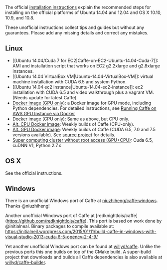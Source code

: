 The official [installation instructions](http://caffe.berkeleyvision.org/installation.html) explain the recommended steps for installing on the official platforms of Ubuntu 14.04 and 12.04 and OS X 10.10, 10.9, and 10.8.

These unofficial instructions collect tips and guides but without any guarantees. Please add any missing details and correct any mistakes.

## Linux
- [[Ubuntu 14.04/Cuda 7 for EC2|Caffe-on-EC2-Ubuntu-14.04-Cuda-7]]: AMI and installation script that works on EC2 g2.2xlarge and g2.8xlarge instances.
- [[Ubuntu 14.04 VirtualBox VM|Ubuntu-14.04-VirtualBox-VM]]: virtual machine installation with CUDA 6.5 and system Python.
- [[Ubuntu 14.04 ec2 instance|Ubuntu-14.04-ec2-instance]]: ec2 installation with CUDA 6.5 and video walkthrough plus a vagrant VM. (Needs update for latest Caffe).
- [Docker image (GPU only)](https://registry.hub.docker.com/u/tleyden5iwx/caffe-gpu-master/): a Docker image for GPU mode, including Python dependencies.  For detailed instructions, see [Running Caffe on AWS GPU Instance via Docker](http://tleyden.github.io/blog/2014/10/25/running-caffe-on-aws-gpu-instance-via-docker/)
- [Docker image (CPU only)](https://registry.hub.docker.com/u/tleyden5iwx/caffe-cpu-master/): Same as above, but CPU only.
- [Alt. CPU Docker image](https://hub.docker.com/r/kaixhin/caffe/): Weekly builds of Caffe (CPU-only).
- [Alt. GPU Docker image](https://hub.docker.com/r/kaixhin/cuda-caffe/): Weekly builds of Caffe (CUDA 6.5, 7.0 and 7.5 versions available). See [source project](https://github.com/Kaixhin/dockerfiles) for details.
- [Super computing cluster without root access (GPU+CPU)](http://andrewjanowczyk.com/installing-caffe-on-the-ohio-super-computing-osc-ruby-cluster/): Cuda 6.5, cuDNN V1, Python 2.7.x 

## OS X

See the official instructions.

## Windows

There is an unofficial Windows port of Caffe at [niuzhiheng/caffe:windows](https://github.com/niuzhiheng/caffe). Thanks @niuzhiheng!

Another unofficial Windows port of Caffe at [redknightlois/caffe] (https://github.com/redknightlois/caffe). This port is based on work done by @initialneal. Binary packages to compile available at: https://initialneil.wordpress.com/2015/01/11/build-caffe-in-windows-with-visual-studio-2013-cuda-6-5-opencv-2-4-9/

Yet another unofficial Windows port can be found at [willyd/caffe](https://github.com/willyd/caffe). Unlike the previous ports this one builds on top of the CMake build. A super-build project that downloads and builds all Caffe dependencies is also available at [willyd/caffe-builder](https://github.com/willyd/caffe-builder.git). 



